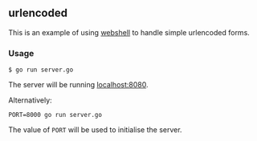 ## urlencoded

This is an example of using [webshell](http://go-webshell.org/) to handle
simple urlencoded forms.

### Usage

```
$ go run server.go
```

The server will be running [localhost:8080](http://127.0.0.1:8080/).

Alternatively:

```
PORT=8000 go run server.go
```

The value of `PORT` will be used to initialise the server.
